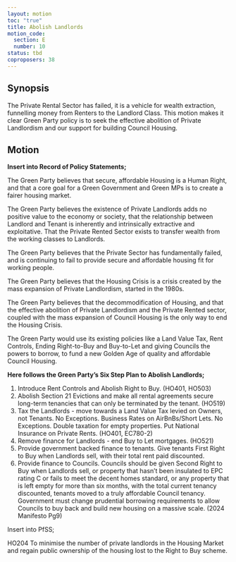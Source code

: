 ```yaml
---
layout: motion
toc: "true"
title: Abolish Landlords
motion_code:
  section: E
  number: 10
status: tbd
coproposers: 38
---
```

## S﻿ynopsis

The Private Rental Sector has failed, it is a vehicle for wealth extraction, funnelling money from Renters to the Landlord Class. This motion makes it clear Green Party policy is to seek the effective abolition of Private Landlordism and our support for building Council Housing.

## Motion

**Insert into Record of Policy Statements;**

The Green Party believes that secure, affordable Housing is a Human Right, and that a core goal for a Green Government and Green MPs is to create a fairer housing market.

The Green Party believes the existence of Private Landlords adds no positive value to the economy or society, that the relationship between Landlord and Tenant is inherently and intrinsically extractive and exploitative. That the Private Rented Sector exists to transfer wealth from the working classes to Landlords.

The Green Party believes that the Private Sector has fundamentally failed, and is continuing to fail to provide secure and affordable housing fit for working people.

The Green Party believes that the Housing Crisis is a crisis created by the mass expansion of Private Landlordism, started in the 1980s.

The Green Party believes that the decommodification of Housing, and that the effective abolition of Private Landlordism and the Private Rented sector, coupled with the mass expansion of Council Housing is the only way to end the Housing Crisis.

The Green Party would use its existing policies like a Land Value Tax, Rent Controls, Ending Right-to-Buy and Buy-to-Let and giving Councils the powers to borrow, to fund a new Golden Age of quality and affordable Council Housing.

**Here follows the Green Party’s Six Step Plan to Abolish Landlords;**

1. Introduce Rent Controls and Abolish Right to Buy. (HO401, HO503)
2. Abolish Section 21 Evictions and make all rental agreements secure long-term tenancies that can only be terminated by the tenant. (HO519)
3. Tax the Landlords - move towards a Land Value Tax levied on Owners, not Tenants. No Exceptions. Business Rates on AirBnBs/Short Lets. No Exceptions. Double taxation for empty properties. Put National Insurance on Private Rents. (HO401, EC780-2)
4. Remove finance for Landlords - end Buy to Let mortgages. (HO521)
5. Provide government backed finance to tenants. Give tenants First Right to Buy when Landlords sell, with their total rent paid discounted.
6. Provide finance to Councils. Councils should be given Second Right to Buy when Landlords sell, or property that hasn’t been insulated to EPC rating C or fails to meet the decent homes standard, or any property that is left empty for more than six months, with the total current tenancy discounted, tenants moved to a truly affordable Council tenancy. Government must change prudential borrowing requirements to allow Councils to buy back and build new housing on a massive scale. (2024 Manifesto Pg9)

Insert into PfSS;

HO204 To minimise the number of private landlords in the Housing Market and regain public ownership of the housing lost to the Right to Buy scheme.